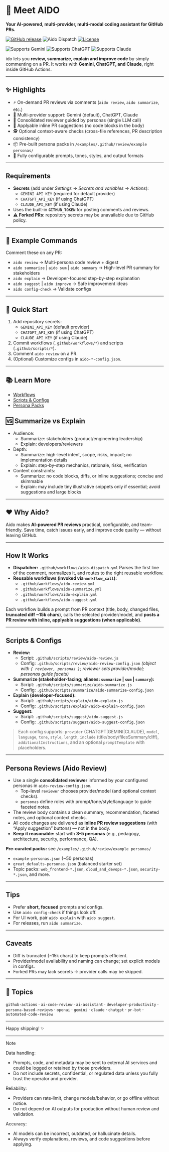 # 🚀 Meet AIDO
**Your AI-powered, multi-provider, multi-modal coding assistant for GitHub PRs.**

[![GitHub release](https://img.shields.io/github/v/release/aido-dev/aido?style=flat-square)](https://github.com/aido-dev/aido/releases)
![Aido Dispatch](https://github.com/aido-dev/aido/actions/workflows/aido-dispatch.yml/badge.svg)
[![License](https://img.shields.io/github/license/aido-dev/aido?style=flat-square)](LICENSE)

![Supports Gemini](https://img.shields.io/badge/provider-Gemini-blue?logo=google&style=flat-square)
![Supports ChatGPT](https://img.shields.io/badge/provider-ChatGPT-10a37f?logo=openai&style=flat-square)
![Supports Claude](https://img.shields.io/badge/provider-Claude-8a2be2?style=flat-square)

ido lets you **review, summarize, explain and improve code** by simply commenting on a PR.
It works with **Gemini, ChatGPT, and Claude**, right inside GitHub Actions.

---

## ✨ Highlights
- ⚡ On-demand PR reviews via comments (`aido review`, `aido summarize`, etc.)
- 🤖 Multi-provider support: Gemini (default), ChatGPT, Claude
- 🧩 Consolidated reviewer guided by personas (single LLM call)
- 🧷 Applyable inline PR suggestions (no code blocks in the body)
- 🕵️ Optional context-aware checks (cross-file references, PR description consistency)
- 📦 Pre-built persona packs in `/examples/.github/review/example personas/`
- 🔧 Fully configurable prompts, tones, styles, and output formats

---

## Requirements
- **Secrets** (add under *Settings → Secrets and variables → Actions*):
  - `GEMINI_API_KEY` (required for default provider)
  - `CHATGPT_API_KEY` (if using ChatGPT)
  - `CLAUDE_API_KEY` (if using Claude)
- Uses the built-in **`GITHUB_TOKEN`** for posting comments and reviews.
- ⚠️ **Forked PRs**: repository secrets may be unavailable due to GitHub policy.

---

## 📝 Example Commands
Comment these on any PR:
- `aido review` → Multi-persona code review + digest
- `aido summarize` | `aido sum` | `aido summary` → High-level PR summary for stakeholders
- `aido explain` → Developer-focused step-by-step explanation
- `aido suggest` | `aido improve` → Safe improvement ideas
- `aido config-check` → Validate configs

---

## 🚀 Quick Start
1. Add repository secrets:
   - `GEMINI_API_KEY` (default provider)
   - `CHATGPT_API_KEY` (if using ChatGPT)
   - `CLAUDE_API_KEY` (if using Claude)
2. Commit workflows (`.github/workflows/*`) and scripts (`.github/scripts/*`).
3. Comment `aido review` on a PR.
4. (Optional) Customize configs in `aido-*-config.json`.

---

## 📚 Learn More
- [Workflows](.github/workflows/)
- [Scripts & Configs](.github/scripts/)
- [Persona Packs](/examples/.github/review/example%20personas/)

## 🆚 Summarize vs Explain
- Audience:
  - Summarize: stakeholders (product/engineering leadership)
  - Explain: developers/reviewers
- Depth:
  - Summarize: high-level intent, scope, risks, impact; no implementation details
  - Explain: step-by-step mechanics, rationale, risks, verification
- Content constraints:
  - Summarize: no code blocks, diffs, or inline suggestions; concise and skimmable
  - Explain: may include tiny illustrative snippets only if essential; avoid suggestions and large blocks

---

## ❤️ Why Aido?
Aido makes **AI-powered PR reviews** practical, configurable, and team-friendly.
Save time, catch issues early, and improve code quality — without leaving GitHub.

---

## How It Works
- **Dispatcher:** `.github/workflows/aido-dispatch.yml`
  Parses the first line of the comment, normalizes it, and routes to the right reusable workflow.
- **Reusable workflows (invoked via `workflow_call`):**
  - `.github/workflows/aido-review.yml`
  - `.github/workflows/aido-summarize.yml`
  - `.github/workflows/aido-explain.yml`
  - `.github/workflows/aido-suggest.yml`

Each workflow builds a prompt from PR context (title, body, changed files, **truncated diff ~15k chars**), calls the selected provider/model, and **posts a PR review with inline, applyable suggestions (when applicable)**.

---

## Scripts & Configs
- **Review:**
   - Script: `.github/scripts/review/aido-review.js`
   - Config: `.github/scripts/review/aido-review-config.json` *(object with `{ reviewer, personas }`; reviewer sets provider/model; personas guide facets)*
- **Summarize (stakeholder-facing; aliases: `summarize` | `sum` | `summary`):**
   - Script: `.github/scripts/summarize/aido-summarize.js`
   - Config: `.github/scripts/summarize/aido-summarize-config.json`
- **Explain (developer-focused):**
   - Script: `.github/scripts/explain/aido-explain.js`
   - Config: `.github/scripts/explain/aido-explain-config.json`
- **Suggest:**
   - Script: `.github/scripts/suggest/aido-suggest.js`
   - Config: `.github/scripts/suggest/aido-suggest-config.json`

> Each config supports: `provider` (CHATGPT|GEMINI|CLAUDE), `model`, `language`, `tone`, `style`, `length`, `include` (title/body/filesSummary/diff), `additionalInstructions`, and an optional `promptTemplate` with placeholders.

---

## Persona Reviews (Aido Review)
- Use a single **consolidated reviewer** informed by your configured personas in `aido-review-config.json`.
  - Top-level `reviewer` chooses provider/model (and optional context checks).
  - `personas` define roles with prompt/tone/style/language to guide faceted notes.
- The review body contains a clean summary, recommendation, faceted notes, and optional context checks.
- All code changes are delivered as **inline PR review suggestions** (with “Apply suggestion” buttons) — not in the body.
- **Keep it reasonable:** start with **3–5 personas** (e.g., pedagogy, architecture, security, performance, QA).

**Pre-curated packs:** see `/examples/.github/review/example personas/`
- `example-personas.json` (~50 personas)
- `great_defaults-personas.json` (balanced starter set)
- Topic packs: `web_frontend-*.json`, `cloud_and_devops-*.json`, `security-*.json`, and more.

---

## Tips
- Prefer **short, focused** prompts and configs.
- Use `aido config-check` if things look off.
- For UI work, pair `aido explain` with `aido suggest`.
- For releases, run `aido summarize`.

---

## Caveats
- Diff is truncated (~15k chars) to keep prompts efficient.
- Provider/model availability and naming can change; set explicit models in configs.
- Forked PRs may lack secrets → provider calls may be skipped.

---

## 🔖 Topics
`github-actions` · `ai-code-review` · `ai-assistant` · `developer-productivity` · `persona-based-reviews` · `openai` · `gemini` · `claude` · `chatgpt` · `pr-bot` · `automated-code-review`

---

Happy shipping! ✨

---

> [!Note]
>
> Data handling:
> - Prompts, code, and metadata may be sent to external AI services and could be logged or retained by those providers.
> - Do not include secrets, confidential, or regulated data unless you fully trust the operator and provider.
>
> Reliability:
> - Providers can rate‑limit, change models/behavior, or go offline without notice.
> - Do not depend on AI outputs for production without human review and validation.
>
> Accuracy:
> - AI models can be incorrect, outdated, or hallucinate details.
> - Always verify explanations, reviews, and code suggestions before applying.
